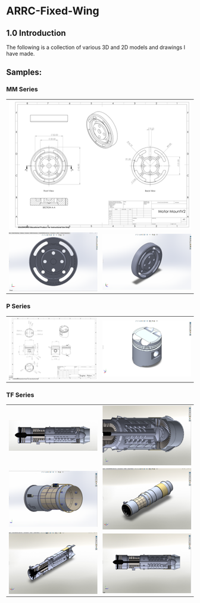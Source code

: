 # ARRC-Fixed-Wing

## 1.0 Introduction  
The following is a collection of various 3D and 2D models and drawings I have made. 

## Samples:

### MM Series
<table>
  <tr>
    <td colspan="2" align="center"><img src="images/MM0.png" alt="MM0" width="600"></td>
  </tr>
  <tr>
    <td><img src="images/MM1.png" alt="MM1" width="300"></td>
    <td><img src="images/MM2.png" alt="MM2" width="300"></td>
  </tr>
</table>

### P Series
<table>
  <tr>
    <td><img src="images/P1.png" alt="P1" width="300"></td>
    <td><img src="images/P2.png" alt="P2" width="300"></td>
  </tr>
</table>

### TF Series
<table>
  <tr>
    <td><img src="images/TF1.png" alt="TF1" width="300"></td>
    <td><img src="images/TF2.png" alt="TF2" width="300"></td>
  </tr>
  <tr>
    <td><img src="images/TF3.png" alt="TF3" width="300"></td>
    <td><img src="images/TF4.png" alt="TF4" width="300"></td>
  </tr>
  <tr>
    <td><img src="images/TF5.png" alt="TF5" width="300"></td>
    <td><img src="images/TF6.png" alt="TF6" width="300"></td>
  </tr>
</table>

